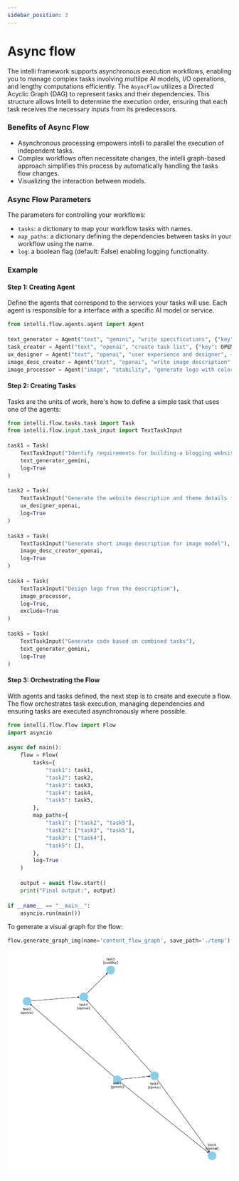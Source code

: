 ```yaml
---
sidebar_position: 3
---
```


# Async flow

The intelli framework supports asynchronous execution workflows, enabling you to manage complex tasks involving multilpe AI models, I/O operations, and lengthy computations efficiently. The `AsyncFlow` utilizes a Directed Acyclic Graph (DAG) to represent tasks and their dependencies. This structure allows Intelli to determine the execution order, ensuring that each task receives the necessary inputs from its predecessors. 

### Benefits of Async Flow
- Asynchronous processing empowers intelli to parallel the execution of independent tasks.
- Complex workflows often necessitate changes, the intelli graph-based approach simplifies this process by automatically handling the tasks flow changes.
- Visualizing the interaction between models.

### Async Flow Parameters
The parameters for controlling your workflows:
- `tasks`: a dictionary to map your workflow tasks with names.
- `map_paths`: a dictionary defining the dependencies between tasks in your workflow using the name.
- `log`: a boolean flag (default: False) enabling logging functionality. 

### Example

#### Step 1: Creating Agent

Define the agents that correspond to the services your tasks will use. Each agent is responsible for a interface with a specific AI model or service.

```python
from intelli.flow.agents.agent import Agent

text_generator = Agent("text", "gemini", "write specifications", {"key": GEMINI_API_KEY, "model": "gemini"})
task_creator = Agent("text", "openai", "create task list", {"key": OPENAI_API_KEY, "model": "gpt-3.5-turbo"})
ux_designer = Agent("text", "openai", "user experience and designer", {"key": OPENAI_API_KEY, "model": "gpt-3.5-turbo"})
image_desc_creator = Agent("text", "openai", "write image description", {"key": OPENAI_API_KEY, "model": "gpt-3.5-turbo"})
image_processor = Agent("image", "stability", "generate logo with colorful style", {"key": STABILITY_API_KEY})
```

#### Step 2: Creating Tasks

Tasks are the units of work, here's how to define a simple task that uses one of the agents:

```python
from intelli.flow.tasks.task import Task
from intelli.flow.input.task_input import TextTaskInput

task1 = Task(
    TextTaskInput("Identify requirements for building a blogging website about the environment"),
    text_generator_gemini,
    log=True
)

task2 = Task(
    TextTaskInput("Generate the website description and theme details from the requirements"),
    ux_designer_openai,
    log=True
)

task3 = Task(
    TextTaskInput("Generate short image description for image model"),
    image_desc_creator_openai,
    log=True
)

task4 = Task(
    TextTaskInput("Design logo from the description"),
    image_processor,
    log=True,
    exclude=True
)

task5 = Task(
    TextTaskInput("Generate code based on combined tasks"),
    text_generator_gemini,
    log=True
)
```

#### Step 3: Orchestrating the Flow

With agents and tasks defined, the next step is to create and execute a flow. The flow orchestrates task execution, managing dependencies and ensuring tasks are executed asynchronously where possible.

```python
from intelli.flow.flow import Flow
import asyncio

async def main():
    flow = Flow(
        tasks={
            "task1": task1,
            "task2": task2,
            "task3": task3,
            "task4": task4,
            "task5": task5,
        },
        map_paths={
            "task1": ["task2", "task5"],
            "task2": ["task3", "task5"],
            "task3": ["task4"],
            "task5": [],
        },
        log=True
    )

    output = await flow.start()
    print("Final output:", output)

if __name__ == "__main__":
    asyncio.run(main())
```

To generate a visual graph for the flow:

```python
flow.generate_graph_img(name='content_flow_graph', save_path='./temp')
```

<img src="https://raw.githubusercontent.com/intelligentnode/docs/804e1c5181f76694caaf1113282376a063492852/resources/flow_graph_img.png" width="750em"/>

